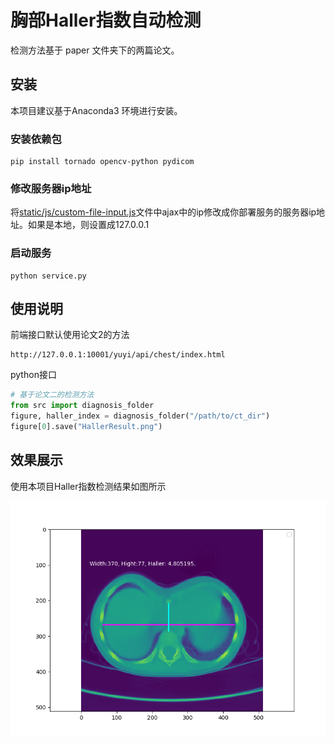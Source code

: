 # 胸部Haller指数自动检测
检测方法基于 paper 文件夹下的两篇论文。

## 安装
本项目建议基于Anaconda3 环境进行安装。
### 安装依赖包
```
pip install tornado opencv-python pydicom
```
### 修改服务器ip地址
将[static/js/custom-file-input.js](static/js/custom-file-input.js)文件中ajax中的ip修改成你部署服务的服务器ip地址。如果是本地，则设置成127.0.0.1

### 启动服务
```
python service.py
```

## 使用说明
前端接口默认使用论文2的方法
```
http://127.0.0.1:10001/yuyi/api/chest/index.html
```
python接口
```python
# 基于论文二的检测方法
from src import diagnosis_folder
figure, haller_index = diagnosis_folder("/path/to/ct_dir")
figure[0].save("HallerResult.png")
```

## 效果展示
使用本项目Haller指数检测结果如图所示

![效果图](paper/result.png)